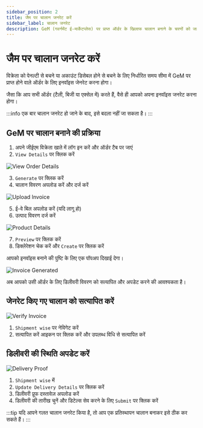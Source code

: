 ```yaml
---
sidebar_position: 2
title: जैम पर चालान जनरेट करें
sidebar_label: चालान जनरेट
description: GeM (गवर्नमेंट ई-मार्केटप्लेस) पर प्राप्त ऑर्डर के खिलाफ चालान बनाने के चरणों को जानें।
---
```


# जैम पर चालान जनरेट करें
विक्रेता को पेनल्टी से बचने या अकाउंट डिसेबल होने से बचने के लिए निर्धारित समय सीमा में GeM पर प्राप्त होने वाले ऑर्डर के लिए इनवॉइस जेनरेट करना होगा।

जैसा कि आप सभी ऑर्डर (टैली, बिजी या एक्सेल में) करते हैं, वैसे ही आपको अपना इनवॉइस जनरेट करना होगा।

:::info
एक बार चालान जनरेट हो जाने के बाद, इसे बदला नहीं जा सकता है।
:::

## GeM पर चालान बनाने की प्रक्रिया
1. अपने जीईएम विक्रेता खाते में लॉग इन करें और ऑर्डर टैब पर जाएं
2. `View Details` पर क्लिक करें

![View Order Details](/img/doc/order-details.jpg)

3. `Generate` पर क्लिक करें
4. चालान विवरण अपलोड करें और दर्ज करें

![Upload Invoice](/img/doc/upload-invoice.jpg)

5. ई-वे बिल अपलोड करें (यदि लागू हो)
6. उत्पाद विवरण दर्ज करें

![Product Details](/img/doc/product-details.jpg)

7. `Preview` पर क्लिक करें
8. डिक्लेरेशन चेक करें और `Create` पर क्लिक करें

आपको इनवॉइस बनाने की पुष्टि के लिए एक पॉपअप दिखाई देगा।

![Invoice Generated](/img/doc/invoice-generated.jpg)

अब आपको उसी ऑर्डर के लिए डिलीवरी विवरण को सत्यापित और अपडेट करने की आवश्यकता है।

## जेनरेट किए गए चालान को सत्यापित करें

![Verify Invoice](/img/doc/verify-invoice.jpg)

1. `Shipment wise` पर नेविगेट करें
2. सत्यापित करें आइकन पर क्लिक करें और उपलब्ध विधि से सत्यापित करें

## डिलीवरी की स्थिति अपडेट करें

![Delivery Proof](/img/doc/delivery-proof.jpg)

1. `Shipment wise` में
2. `Update Delivery Details` पर क्लिक करें
3. डिलीवरी प्रूफ दस्तावेज़ अपलोड करें
4. डिलीवरी की तारीख चुनें और डिटेल्स सेव करने के लिए `Submit` पर क्लिक करें

:::tip
यदि आपने गलत चालान जनरेट किया है, तो आप एक प्रतिस्थापन चालान बनाकर इसे ठीक कर सकते हैं।
:::